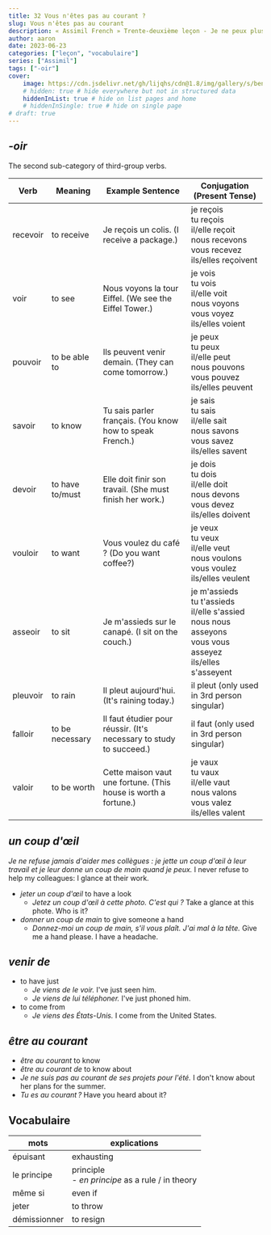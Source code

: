 ```yaml
---
title: 32 Vous n'êtes pas au courant ?
slug: Vous n'êtes pas au courant
description: « Assimil French » Trente-deuxième leçon - Je ne peux plus continuer comme ça
author: aaron
date: 2023-06-23
categories: ["leçon", "vocabulaire"]
series: ["Assimil"]
tags: ["-oir"]
cover: 
    image: https://cdn.jsdelivr.net/gh/lijqhs/cdn@1.8/img/gallery/s/ben-o-bro-wpU4veNGnHg-unsplash.jpg
    # hidden: true # hide everywhere but not in structured data
    hiddenInList: true # hide on list pages and home
    # hiddenInSingle: true # hide on single page
# draft: true
---
```


## *-oir*

The second sub-category of third-group verbs.

| Verb | Meaning | Example Sentence | Conjugation (Present Tense) |
|------|---------|------------------|---------------------------|
| recevoir | to receive | Je reçois un colis. (I receive a package.) | je reçois<br>tu reçois<br>il/elle reçoit<br>nous recevons<br>vous recevez<br>ils/elles reçoivent |
| voir | to see | Nous voyons la tour Eiffel. (We see the Eiffel Tower.) | je vois<br>tu vois<br>il/elle voit<br>nous voyons<br>vous voyez<br>ils/elles voient |
| pouvoir | to be able to | Ils peuvent venir demain. (They can come tomorrow.) | je peux<br>tu peux<br>il/elle peut<br>nous pouvons<br>vous pouvez<br>ils/elles peuvent |
| savoir | to know | Tu sais parler français. (You know how to speak French.) | je sais<br>tu sais<br>il/elle sait<br>nous savons<br>vous savez<br>ils/elles savent |
| devoir | to have to/must | Elle doit finir son travail. (She must finish her work.) | je dois<br>tu dois<br>il/elle doit<br>nous devons<br>vous devez<br>ils/elles doivent |
| vouloir | to want | Vous voulez du café ? (Do you want coffee?) | je veux<br>tu veux<br>il/elle veut<br>nous voulons<br>vous voulez<br>ils/elles veulent |
| asseoir | to sit | Je m'assieds sur le canapé. (I sit on the couch.) | je m'assieds<br>tu t'assieds<br>il/elle s'assied<br>nous nous asseyons<br>vous vous asseyez<br>ils/elles s'asseyent |
| pleuvoir | to rain | Il pleut aujourd'hui. (It's raining today.) | il pleut (only used in 3rd person singular) |
| falloir | to be necessary | Il faut étudier pour réussir. (It's necessary to study to succeed.) | il faut (only used in 3rd person singular) |
| valoir | to be worth | Cette maison vaut une fortune. (This house is worth a fortune.) | je vaux<br>tu vaux<br>il/elle vaut<br>nous valons<br>vous valez<br>ils/elles valent |

## *un coup d'œil*

*Je ne refuse jamais d'aider mes collègues : je jette un coup d'œil à leur travail et je leur donne un coup de main quand je peux.* I never refuse to help my colleagues: I glance at their work.

- *jeter un coup d'œil* to have a look 
  - *Jetez un coup d'œil à cette photo. C'est qui ?* Take a glance at this phote. Who is it?
- *donner un coup de main* to give someone a hand
  - *Donnez-moi un coup de main, s'il vous plaît. J'ai mal à la tête.* Give me a hand please. I have a headache.

## *venir de*

- to have just
  - *Je viens de le voir.* I've just seen him.
  - *Je viens de lui téléphoner.* I've just phoned him.
- to come from
  - *Je viens des États-Unis.* I come from the United States.


## *être au courant*

- *être au courant* to know
- *être au courant de* to know about
- *Je ne suis pas au courant de ses projets pour l'été.* I don't know about her plans for the summer.
- *Tu es au courant ?* Have you heard about it?


## Vocabulaire

| mots | explications |
| ---- | ---- |
| épuisant | exhausting |
| le principe | principle <br> - *en principe* as a rule / in theory |
| même si | even if |
| jeter | to throw |
| démissionner | to resign |